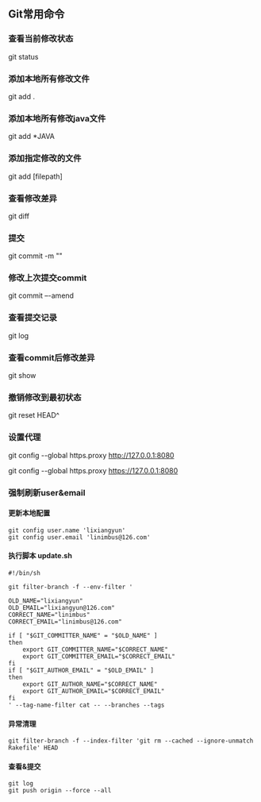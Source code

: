 ## Git常用命令
### 查看当前修改状态
git status

### 添加本地所有修改文件
git add .

### 添加本地所有修改java文件
git add *JAVA

### 添加指定修改的文件
git add [filepath]

### 查看修改差异
git diff

###  提交
git commit -m ""

### 修改上次提交commit
git commit –-amend

### 查看提交记录
git log

### 查看commit后修改差异
git show

### 撤销修改到最初状态
git reset HEAD^

### 设置代理
git config --global https.proxy http://127.0.0.1:8080

git config --global https.proxy https://127.0.0.1:8080


### 强制刷新user&email

#### 更新本地配置
```
git config user.name 'lixiangyun'
git config user.email 'linimbus@126.com'
```

#### 执行脚本 update.sh
```
#!/bin/sh

git filter-branch -f --env-filter '

OLD_NAME="lixiangyun"
OLD_EMAIL="lixiangyun@126.com"
CORRECT_NAME="linimbus"
CORRECT_EMAIL="linimbus@126.com"

if [ "$GIT_COMMITTER_NAME" = "$OLD_NAME" ]
then
    export GIT_COMMITTER_NAME="$CORRECT_NAME"
    export GIT_COMMITTER_EMAIL="$CORRECT_EMAIL"
fi
if [ "$GIT_AUTHOR_EMAIL" = "$OLD_EMAIL" ]
then
    export GIT_AUTHOR_NAME="$CORRECT_NAME"
    export GIT_AUTHOR_EMAIL="$CORRECT_EMAIL"
fi
' --tag-name-filter cat -- --branches --tags

```

#### 异常清理
```
git filter-branch -f --index-filter 'git rm --cached --ignore-unmatch Rakefile' HEAD
```

#### 查看&提交
```
git log
git push origin --force --all
```
